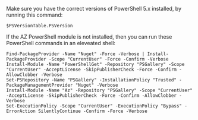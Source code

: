 Make sure you have the correct versions of PowerShell 5.x installed, by running this command:

    $PSVersionTable.PSVersion

If the AZ PowerShell module is not installed, then you can run these PowerShell commands in an eleveated shell:

    Find-PackageProvider -Name "Nuget" -Force -Verbose | Install-PackageProvider -Scope "CurrentUser" -Force -Confirm -Verbose
    Install-Module -Name "PowerShellGet" -Repository "PSGallery" -Scope "CurrentUser" -AcceptLicense -SkipPublisherCheck -Force -Confirm -AllowClobber -Verbose
    Set-PSRepository -Name "PSGallery" -InstallationPolicy "Trusted" -PackageManagementProvider "Nuget" -Verbose
    Install-Module -Name "Az" -Repository "PSGallery" -Scope "CurrentUser" -AcceptLicense -SkipPublisherCheck -Force -Confirm -AllowClobber -Verbose
    Set-ExecutionPolicy -Scope "CurrentUser" -ExecutionPolicy "Bypass" -ErrorAction SilentlyContinue -Confirm -Force -Verbose
